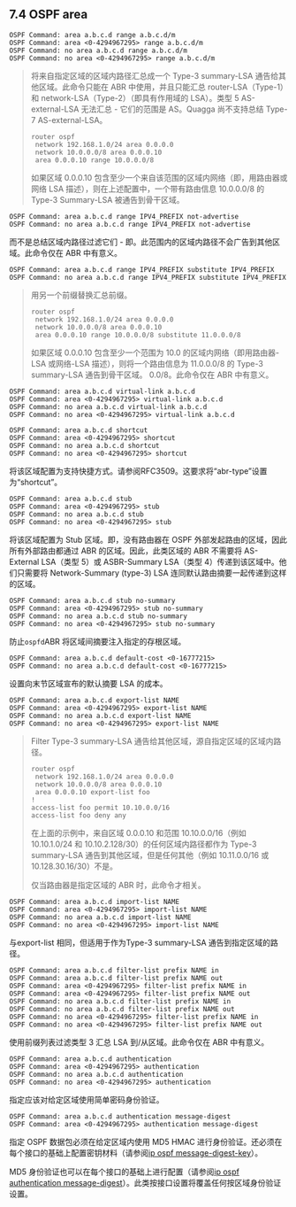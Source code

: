 ## 7.4 OSPF area



```shell
OSPF Command: area a.b.c.d range a.b.c.d/m
OSPF Command: area <0-4294967295> range a.b.c.d/m
OSPF Command: no area a.b.c.d range a.b.c.d/m
OSPF Command: no area <0-4294967295> range a.b.c.d/m
```

> 将来自指定区域的区域内路径汇总成一个 Type-3 summary-LSA 通告给其他区域。此命令只能在 ABR 中使用，并且只能汇总 router-LSA（Type-1）和 network-LSA（Type-2）（即具有作用域的 LSA）。类型 5 AS-external-LSA 无法汇总 - 它们的范围是 AS。Quagga 尚不支持总结 Type-7 AS-external-LSA。
>
> ```shell
> router ospf
>  network 192.168.1.0/24 area 0.0.0.0
>  network 10.0.0.0/8 area 0.0.0.10
>  area 0.0.0.10 range 10.0.0.0/8
> ```
>
> 如果区域 0.0.0.10 包含至少一个来自该范围的区域内网络（即，用路由器或网络 LSA 描述），则在上述配置中，一个带有路由信息 10.0.0.0/8 的 Type-3 Summary-LSA 被通告到骨干区域。

```shell
OSPF Command: area a.b.c.d range IPV4_PREFIX not-advertise
OSPF Command: no area a.b.c.d range IPV4_PREFIX not-advertise
```

而不是总结区域内路径过滤它们 - 即。此范围内的区域内路径不会广告到其他区域。此命令仅在 ABR 中有意义。

```shell
OSPF Command: area a.b.c.d range IPV4_PREFIX substitute IPV4_PREFIX
OSPF Command: no area a.b.c.d range IPV4_PREFIX substitute IPV4_PREFIX
```

> 用另一个前缀替换汇总前缀。
>
> ```shell
> router ospf
>  network 192.168.1.0/24 area 0.0.0.0
>  network 10.0.0.0/8 area 0.0.0.10
>  area 0.0.0.10 range 10.0.0.0/8 substitute 11.0.0.0/8
> ```
>
> 如果区域 0.0.0.10 包含至少一个范围为 10.0 的区域内网络（即用路由器-LSA 或网络-LSA 描述），则将一个路由信息为 11.0.0.0/8 的 Type-3 summary-LSA 通告到骨干区域。 0.0/8。此命令仅在 ABR 中有意义。



```shell
OSPF Command: area a.b.c.d virtual-link a.b.c.d
OSPF Command: area <0-4294967295> virtual-link a.b.c.d
OSPF Command: no area a.b.c.d virtual-link a.b.c.d
OSPF Command: no area <0-4294967295> virtual-link a.b.c.d
```



```shell
OSPF Command: area a.b.c.d shortcut
OSPF Command: area <0-4294967295> shortcut
OSPF Command: no area a.b.c.d shortcut
OSPF Command: no area <0-4294967295> shortcut
```

将该区域配置为支持快捷方式。请参阅RFC3509。这要求将“abr-type”设置为“shortcut”。

```shell
OSPF Command: area a.b.c.d stub
OSPF Command: area <0-4294967295> stub
OSPF Command: no area a.b.c.d stub
OSPF Command: no area <0-4294967295> stub
```

将该区域配置为 Stub 区域。即，没有路由器在 OSPF 外部发起路由的区域，因此所有外部路由都通过 ABR 的区域。因此，此类区域的 ABR 不需要将 AS-External LSA（类型 5）或 ASBR-Summary LSA（类型 4）传递到该区域中。他们只需要将 Network-Summary (type-3) LSA 连同默认路由摘要一起传递到这样的区域。

```shell
OSPF Command: area a.b.c.d stub no-summary
OSPF Command: area <0-4294967295> stub no-summary
OSPF Command: no area a.b.c.d stub no-summary
OSPF Command: no area <0-4294967295> stub no-summary
```

防止`ospfd`ABR 将区域间摘要注入指定的存根区域。

```shell
OSPF Command: area a.b.c.d default-cost <0-16777215>
OSPF Command: no area a.b.c.d default-cost <0-16777215>
```

设置向末节区域宣布的默认摘要 LSA 的成本。

```shell
OSPF Command: area a.b.c.d export-list NAME
OSPF Command: area <0-4294967295> export-list NAME
OSPF Command: no area a.b.c.d export-list NAME
OSPF Command: no area <0-4294967295> export-list NAME
```

> Filter Type-3 summary-LSA 通告给其他区域，源自指定区域的区域内路径。
>
> ```shell
> router ospf
>  network 192.168.1.0/24 area 0.0.0.0
>  network 10.0.0.0/8 area 0.0.0.10
>  area 0.0.0.10 export-list foo
> !
> access-list foo permit 10.10.0.0/16
> access-list foo deny any
> ```
>
> 在上面的示例中，来自区域 0.0.0.10 和范围 10.10.0.0/16（例如 10.10.1.0/24 和 10.10.2.128/30）的任何区域内路径都作为 Type-3 summary-LSA 通告到其他区域，但是任何其他（例如 10.11.0.0/16 或 10.128.30.16/30）不是。
>
> 仅当路由器是指定区域的 ABR 时，此命令才相关。

```shell
OSPF Command: area a.b.c.d import-list NAME
OSPF Command: area <0-4294967295> import-list NAME
OSPF Command: no area a.b.c.d import-list NAME
OSPF Command: no area <0-4294967295> import-list NAME
```

与export-list 相同，但适用于作为Type-3 summary-LSA 通告到指定区域的路径。

```shell
OSPF Command: area a.b.c.d filter-list prefix NAME in
OSPF Command: area a.b.c.d filter-list prefix NAME out
OSPF Command: area <0-4294967295> filter-list prefix NAME in
OSPF Command: area <0-4294967295> filter-list prefix NAME out
OSPF Command: no area a.b.c.d filter-list prefix NAME in
OSPF Command: no area a.b.c.d filter-list prefix NAME out
OSPF Command: no area <0-4294967295> filter-list prefix NAME in
OSPF Command: no area <0-4294967295> filter-list prefix NAME out
```

使用前缀列表过滤类型 3 汇总 LSA 到/从区域。此命令仅在 ABR 中有意义。

```shell
OSPF Command: area a.b.c.d authentication
OSPF Command: area <0-4294967295> authentication
OSPF Command: no area a.b.c.d authentication
OSPF Command: no area <0-4294967295> authentication
```

指定应该对给定区域使用简单密码身份验证。

```shell
OSPF Command: area a.b.c.d authentication message-digest
OSPF Command: area <0-4294967295> authentication message-digest
```

指定 OSPF 数据包必须在给定区域内使用 MD5 HMAC 进行身份验证。还必须在每个接口的基础上配置密钥材料（请参阅[ip ospf message-digest-key](https://www.quagga.net/docs/docs-multi/OSPF-interface.html#ip-ospf-message_002ddigest_002dkey)）。

MD5 身份验证也可以在每个接口的基础上进行配置（请参阅[ip ospf authentication message-digest](https://www.quagga.net/docs/docs-multi/OSPF-interface.html#ip-ospf-authentication-message_002ddigest)）。此类按接口设置将覆盖任何按区域身份验证设置。